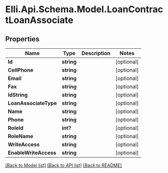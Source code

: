 # Elli.Api.Schema.Model.LoanContractLoanAssociate
## Properties

Name | Type | Description | Notes
------------ | ------------- | ------------- | -------------
**Id** | **string** |  | [optional] 
**CellPhone** | **string** |  | [optional] 
**Email** | **string** |  | [optional] 
**Fax** | **string** |  | [optional] 
**IdString** | **string** |  | [optional] 
**LoanAssociateType** | **string** |  | [optional] 
**Name** | **string** |  | [optional] 
**Phone** | **string** |  | [optional] 
**RoleId** | **int?** |  | [optional] 
**RoleName** | **string** |  | [optional] 
**WriteAccess** | **string** |  | [optional] 
**EnableWriteAccess** | **string** |  | [optional] 

[[Back to Model list]](../README.md#documentation-for-models) [[Back to API list]](../README.md#documentation-for-api-endpoints) [[Back to README]](../README.md)

